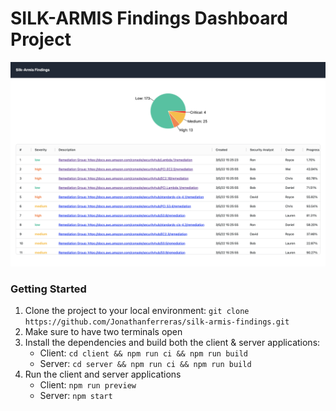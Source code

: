# SILK-ARMIS Findings Dashboard Project

![alt text](app-screenshot.png)

### Getting Started

1. Clone the project to your local environment: `git clone https://github.com/Jonathanferreras/silk-armis-findings.git`
2. Make sure to have two terminals open
3. Install the dependencies and build both the client & server applications:
   - Client: `cd client && npm run ci && npm run build`
   - Server: `cd server && npm run ci && npm run build`
4. Run the client and server applications
   - Client: `npm run preview`
   - Server: `npm start`
